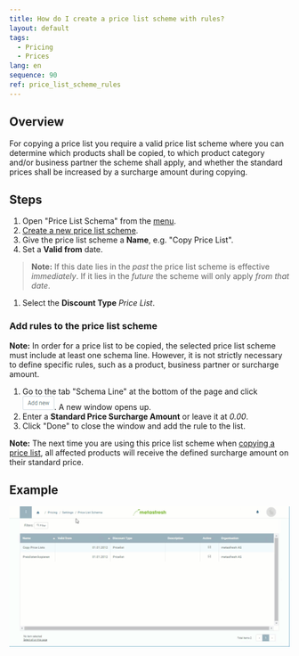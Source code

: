 ```yaml
---
title: How do I create a price list scheme with rules?
layout: default
tags:
  - Pricing
  - Prices
lang: en
sequence: 90
ref: price_list_scheme_rules
---
```


## Overview
For copying a price list you require a valid price list scheme where you can determine which products shall be copied, to which product category and/or business partner the scheme shall apply, and whether the standard prices shall be increased by a surcharge amount during copying.

## Steps
1. Open "Price List Schema" from the [menu](Menu).
1. [Create a new price list scheme](New_Record_Window).
1. Give the price list scheme a **Name**, e.g. "Copy Price List".
1. Set a **Valid from** date.
 >**Note:** If this date lies in the *past* the price list scheme is effective *immediately*. If it lies in the *future* the scheme will only apply *from that date*.

1. Select the **Discount Type** *Price List*.

### Add rules to the price list scheme
**Note:** In order for a price list to be copied, the selected price list scheme must include at least one schema line. However, it is not strictly necessary to define specific rules, such as a product, business partner or surcharge amount.

1. Go to the tab "Schema Line" at the bottom of the page and click ![](assets/Add_New_Button.png). A new window opens up.
1. Enter a **Standard Price Surcharge Amount** or leave it at *0.00*.
1. Click "Done" to close the window and add the rule to the list.

**Note:** The next time you are using this price list scheme when [copying a price list](Copy_prices_from_price-list-version), all affected products will receive the defined surcharge amount on their standard price.

## Example
![](assets/Price_list_scheme_rules.gif)
